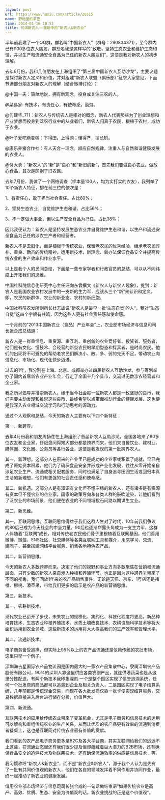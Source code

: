 ```yaml
---
layout: post
url: https://www.huxiu.com/article/26515
name: 野地里的辛巴
time: 2014-01-16 10:53
title: 何谓新农人——我眼中的“新农人&新农业”
---
```

半年前我建了一个QQ群，群名叫“中国新农人”（群号：280834371），至今群内已有900多位农人朋友，群签名我是这样写的“致敬，坚持生态农业和维护生态和谐，并以生产和流通安全食品为己任的新农人朋友们”，这便是我对新农人的初步理解。

去年6月份，我和几位朋友在上海组织了“第三届中国新农人互助沙龙”，主要议题是探讨新农人定义和价值，并对组建“新农人联盟（俱乐部）”征求大家意见，下面节选部分朋友对新农人的理解（结合微博讨论）：

@中国一夫：简单地说，拥有新观念，投身或关注三农的人。

@菜易家: 有技术，有责任心，有使命感，勤劳。

@何建华_711：新农人与传统农人是相对的概念，新农人代表那些为了创业理想和产业梦想而投身到泛农行业中的从业者们，新农人归真于农民，根植于农村，成功于农业。

@叶子爱吃燕麦粥：下得田，上得网；懂得产，擅长销。

@康乐养猪合作社：有人天合一理念，顺应自然规律，注重人与自然和谐健康发展的农业人。

@付大勇：“新农人”的“新”是“良心”和“新旧的新”，首先我们要做良心农业，做放心食品，其次是区别于旧农民。

去年7月份，我做了一个网络调查（样本量100人，均为实打实的农友），我列举了10个新农人特征，排在前三位的依次是：

1、有责任心，敢于担当社会责任。占比60%；

2、坚持生态农业，自觉维护生态和谐。占比56%；

3、不一定做大事业，但以生产安全食品为己任。占比38%；

因此我便认为：新农人是坚持发展生态农业并自觉维护生态和谐，以生产和流通安全食品为己任的涉农生产者和经营者。

新农人不是去旧化，而是植根于传统农业，保留老农民的优秀经验，继承老农民淳朴、善良、勤奋的传统精神，运用新技术，新理念、新办法保证食品安全并提高传统农业的生产效率和作业水平。

以上是我个人的民间总结，下面是一些专家学者和行政官员的总结，可以从不同纬度上开拓我们的思维。

中国社科院信息化研究中心主任汪向东曾撰文《新农人与新农人现象》，提到：新农人是我国农业农村发展中的一支新的生力军，应该从三个“新”来认识和定义，即，农民的新群体、农业的新业态、农村的新细胞。

中国社科院农发所副所长杜志雄说“新农人是最早一批‘生态自觉’的人“，我对“生态自觉”这四个字很有共鸣，因为这些人更有社会责任感和使命感。

一个月前的“2013中国新农业（食品）产业年会”上，农业部市场经济与信息司司长张合成总结道：

新农人是一群重信息、重资源、重互利、重创新的农业爱好者、投资者、服务者，他们是有文化、懂技术、会经营的新型农民的早期型态和探索者，是时尚农民。他们的出现将不可避免的帮助老农民们解决小、散、多、弱的先天不足，带动农业向信息化、市场化、现代化快步迈进。

过去的1年，我分别在上海、北京、成都举办过四届新农人互助沙龙，参与筹划举办了国内首届新农业产业年会，行走了全国十几个县市，交流过无数涉农经营者和企业家。

我之所以倡导并推崇新农人，缘于当今社会每一位新农人都是一枚坚挺的良币，我们需要主动发现和推崇这些良币，最终希望以点带面推动行业的健康发展，这也便是我深入农业领域交流学习和行动思考的源动力。

通过个人观察和总结，今天的新农人主要有以下四个新特征：

第一，新跨界。

去年4月份我和朋友周扬荏在上海组织了首届新农人互助沙龙，全国各地来了80多位农友和企业家，仔细盘问得知大部分都是跨界而来，他们来自餐饮业、建材业、媒体圈、文化圈、公务员等各行各业，这便是我发现的第一批跨界农人。

其一，新理想。这部分人在原来的产业里已是成功的企业家或积累了成就，早已完成了原始资本积累，他们为了确保食品安全并形成产业化发展，往往从零开始亲自涉足农业生产、流通或相关配套服务，同时也满足了自身追寻田园生活或回归本真生活的新理想，他们有更强的社会责任感和使命感。

其二，新机遇。这部分人是有知识有文化但不懂庄稼的新农人，还有诸多是有资源有资本但不懂农业的企业家，国家的政策导向和各类人群的鼓吹渲染，让他们看到了泛农业的市场前景，他们便在农业的不同领域投石问路以期谋生立业。

第二，新思维。

其一，互联网思维。互联网思维得益于我们这群人生对了时代，10年前我们争议的80后已成为今天社会的中坚力量，90后也逐渐崭露头角成为一支生力军，这群人伴随着“互联网“成长，相对传统老农民他们骨子里根植着互联网基因，他们善用微博、微信、SNS社区、社交媒体等各类互联网工具和媒介，用来学习、交流、建圈子，甚至搭建网络平台服务、销售各地特色农产品。

其二，新营销思维。

今天的新农人多数跨界而来，决定了他们的视野和事业方向多数聚焦在营销和流通层面，只有少数的新农人亲自涉入种植和养殖环节。也正是因为这种跨界才带来了不同的视角，我们回放1年来的农产品销售事件，无论是天猫、京东、1号店还是褚橙、柳桃、潘苹果，带给我们更多的启示是农产品的新营销思维。

第三，新技术。

其一，农耕新技术。

现代农业已迈开了步伐，未来农业的规模化、集约化、科技化程度将更高，新品种培育技术、生态农业种植养殖技术、水质土壤改良技术、农耕设施科学技术等将大面积运用到农业领域，这些新技术的运用将大大提高我们的生产效率和管理水平。

其二，流通新技术。

电子商务备受追捧，但实际上95%以上的农产品流通还是依赖传统的农批市场，这里只举一个例子。

深圳海吉星国际农产品物流园是国内最大的一家农产品集散中心，隶属深圳农产品股份有限公司，90%的深圳人靠这里供应各类农副产品，就连供港蔬菜也是从这里分拣配送，有两个新技术我印象深刻:一个是整个园区实现了信誉追溯系统，任何一个批发商的商品都可以追溯到企业及相关负责人，二是园区实现了电子结算系统，几年前都是传统现金交易，而现在各大批发商仅靠一张卡便实现结算服务，交易数据直接进入后台进行储存分析，价值巨大。

第四，新流通。

互联网技术的应用给传统农业带来了变革机会，尤其是电子商务和信息技术的运用可以解构和重组传统农业的生产关系，从而让优质的农产品更有效率的流通到消费者餐桌上，这也是互联网对传统农业最有价值的贡献。

我们看到的农产品电子商务更多是B2C及各大平台商，其实互联网给我们的远远不止这些，在流通业态里还有我们很少提及但却蕴藏着巨大潜力的B2B市场，还有确保食品安全的追溯技术及物联网技术，还有确保流通效率的供应链信息技术，等。

我习惯称呼“新农人&新农业”，而不是“新农业&新农人”，源于我个人认为是先有了一批有共同价值观的新农人，他们在各自的领域发挥着不同作用并协同作业，最终一起推动了新农业的健康发展。

借用农业部市场经济与信息司司长张合成的一句话做结束语“如果传统农业是高产、高效、优质、生态、安全为价值观的话，新农业挑战的正是这个价值观”。

